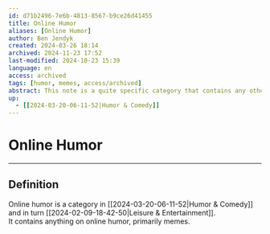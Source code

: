 ```yaml
---
id: d71b2496-7e6b-4813-8567-b9ce26d41455
title: Online Humor
aliases: [Online Humor]
author: Ben Jendyk
created: 2024-03-26 18:14
archived: 2024-11-23 17:52
last-modified: 2024-10-23 15:39
language: en
access: archived
tags: [humor, memes, access/archived]
abstract: This note is a quite specific category that contains any other notes related to online humor, primarily memes.
up:
  - [[2024-03-20-06-11-52|Humor & Comedy]]
---
```


# Online Humor

---

## Definition

Online humor is a category in [[2024-03-20-06-11-52|Humor & Comedy]] and in turn [[2024-02-09-18-42-50|Leisure & Entertainment]].  
It contains anything on online humor, primarily memes.
